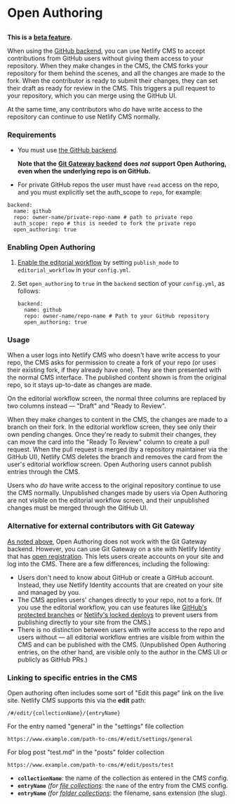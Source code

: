 # Open Authoring



## 

**This is a** [**beta feature**](https://www.netlifycms.org/docs/beta-features#open-authoring)**.**

When using the [GitHub backend](https://www.netlifycms.org/docs/github-backend), you can use Netlify CMS to accept contributions from GitHub users without giving them access to your repository. When they make changes in the CMS, the CMS forks your repository for them behind the scenes, and all the changes are made to the fork. When the contributor is ready to submit their changes, they can set their draft as ready for review in the CMS. This triggers a pull request to your repository, which you can merge using the GitHub UI.

At the same time, any contributors who _do_ have write access to the repository can continue to use Netlify CMS normally.

### Requirements <a id="requirements"></a>

* You must use [the GitHub backend](https://www.netlifycms.org/docs/github-backend).

  **Note that the** [**Git Gateway backend**](https://www.netlifycms.org/docs/git-gateway-backend/#git-gateway-with-netlify-identity) **does** _**not**_ **support Open Authoring, even when the underlying repo is on GitHub.**

* For private GitHub repos the user must have `read` access on the repo, and you must explicitly set the auth\_scope to `repo`, for example:

```text
backend:
  name: github
  repo: owner-name/private-repo-name # path to private repo
  auth_scope: repo # this is needed to fork the private repo
  open_authoring: true
```

### Enabling Open Authoring <a id="enabling-open-authoring"></a>

1. [Enable the editorial workflow](https://www.netlifycms.org/docs/configuration-options/#publish-mode) by setting `publish_mode` to `editorial_workflow` in your `config.yml`.
2. Set `open_authoring` to `true` in the `backend` section of your `config.yml`, as follows:

   ```text
   backend:
     name: github
     repo: owner-name/repo-name # Path to your GitHub repository
     open_authoring: true
   ```

### Usage <a id="usage"></a>

When a user logs into Netlify CMS who doesn't have write access to your repo, the CMS asks for permission to create a fork of your repo \(or uses their existing fork, if they already have one\). They are then presented with the normal CMS interface. The published content shown is from the original repo, so it stays up-to-date as changes are made.

On the editorial workflow screen, the normal three columns are replaced by two columns instead — "Draft" and "Ready to Review".

When they make changes to content in the CMS, the changes are made to a branch on their fork. In the editorial workflow screen, they see only their own pending changes. Once they're ready to submit their changes, they can move the card into the "Ready To Review" column to create a pull request. When the pull request is merged \(by a repository maintainer via the GitHub UI\), Netlify CMS deletes the branch and removes the card from the user's editorial workflow screen. Open Authoring users cannot publish entries through the CMS.

Users who _do_ have write access to the original repository continue to use the CMS normally. Unpublished changes made by users via Open Authoring are not visible on the editorial workflow screen, and their unpublished changes must be merged through the GitHub UI.

### Alternative for external contributors with Git Gateway <a id="alternative-for-external-contributors-with-git-gateway"></a>

[As noted above](https://www.netlifycms.org/docs/open-authoring/#requirements), Open Authoring does not work with the Git Gateway backend. However, you can use Git Gateway on a site with Netlify Identity that has [open registration](https://www.netlify.com/docs/identity/#adding-identity-users). This lets users create accounts on your site and log into the CMS. There are a few differences, including the following:

* Users don't need to know about GitHub or create a GitHub account. Instead, they use Netlify Identity accounts that are created on your site and managed by you.
* The CMS applies users' changes directly to your repo, not to a fork. \(If you use the editorial workflow, you can use features like [GitHub's protected branches](https://help.github.com/en/articles/about-protected-branches) or [Netlify's locked deploys](https://www.netlify.com/docs/locked-deploys/) to prevent users from publishing directly to your site from the CMS.\)
* There is no distinction between users with write access to the repo and users without — all editorial workflow entries are visible from within the CMS and can be published with the CMS. \(Unpublished Open Authoring entries, on the other hand, are visible only to the author in the CMS UI or publicly as GitHub PRs.\)

### Linking to specific entries in the CMS <a id="linking-to-specific-entries-in-the-cms"></a>

Open authoring often includes some sort of "Edit this page" link on the live site. Netlify CMS supports this via the **edit** path:

```text
/#/edit/{collectionName}/{entryName}
```

For the entry named "general" in the "settings" file collection

```text
https://www.example.com/path-to-cms/#/edit/settings/general
```

For blog post "test.md" in the "posts" folder collection

```text
https://www.example.com/path-to-cms/#/edit/posts/test
```

* **`collectionName`**: the name of the collection as entered in the CMS config.
* **`entryName`** _\(for_ [_file collections_](https://www.netlifycms.org/docs/collection-types/#file-collections): the `name` of the entry from the CMS config.
* **`entryName`** _\(for_ [_folder collections_](https://www.netlifycms.org/docs/collection-types/#folder-collections): the filename, sans extension \(the slug\).

